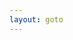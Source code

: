 ```yaml
---
layout: goto
---
```


<script>
    window.location.href = "{% link _posts/vmwareworkstationpro/2018-7-15-vmwareworkstationpro.md %}"
</script>